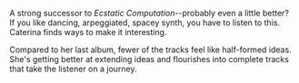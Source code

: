 A strong successor to *Ecstatic Computation*--probably even a little better? If you like
dancing, arpeggiated, spacey synth, you have to listen to this. Caterina finds ways
to make it interesting.

Compared to her last album, fewer of the tracks feel like half-formed ideas. She's getting
better at extending ideas and flourishes into complete tracks that take the listener on
a journey.
